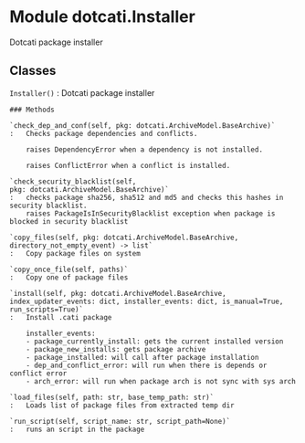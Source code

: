 Module dotcati.Installer
========================
Dotcati package installer

Classes
-------

`Installer()`
:   Dotcati package installer

    ### Methods

    `check_dep_and_conf(self, pkg: dotcati.ArchiveModel.BaseArchive)`
    :   Checks package dependencies and conflicts.
        
        raises DependencyError when a dependency is not installed.
        
        raises ConflictError when a conflict is installed.

    `check_security_blacklist(self, pkg: dotcati.ArchiveModel.BaseArchive)`
    :   checks package sha256, sha512 and md5 and checks this hashes in security blacklist.
        raises PackageIsInSecurityBlacklist exception when package is blocked in security blacklist

    `copy_files(self, pkg: dotcati.ArchiveModel.BaseArchive, directory_not_empty_event) ‑> list`
    :   Copy package files on system

    `copy_once_file(self, paths)`
    :   Copy one of package files

    `install(self, pkg: dotcati.ArchiveModel.BaseArchive, index_updater_events: dict, installer_events: dict, is_manual=True, run_scripts=True)`
    :   Install .cati package
        
        installer_events:
        - package_currently_install: gets the current installed version
        - package_new_installs: gets package archive
        - package_installed: will call after package installation
        - dep_and_conflict_error: will run when there is depends or conflict error
        - arch_error: will run when package arch is not sync with sys arch

    `load_files(self, path: str, base_temp_path: str)`
    :   Loads list of package files from extracted temp dir

    `run_script(self, script_name: str, script_path=None)`
    :   runs an script in the package